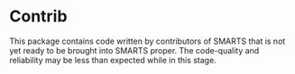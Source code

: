 # Contrib

This package contains code written by contributors of SMARTS that is not yet ready to be brought into SMARTS proper. The code-quality and reliability may be less than expected while in this stage.
